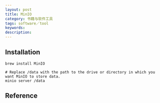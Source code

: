 ```yaml
---
layout: post
title: MinIO
category: 书籍与软件工具
tags: software／tool
keywords: 
description: 
---
```



## Installation

```
brew install MinIO

# Replace /data with the path to the drive or directory in which you want MinIO to store data.
minio server /data
```

## Reference
